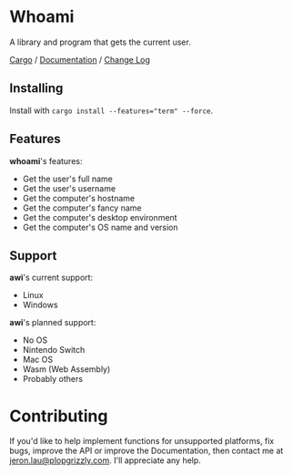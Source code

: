 # Whoami
A library and program that gets the current user.

[Cargo](https://crates.io/crates/whoami) /
[Documentation](https://docs.rs/whoami) /
[Change Log](http://plopgrizzly.com/whoami/changelog.html)

## Installing
Install with `cargo install --features="term" --force`.

## Features
**whoami**'s features:
* Get the user's full name
* Get the user's username
* Get the computer's hostname
* Get the computer's fancy name
* Get the computer's desktop environment
* Get the computer's OS name and version

## Support
**awi**'s current support:
* Linux
* Windows

**awi**'s planned support:
* No OS
* Nintendo Switch
* Mac OS
* Wasm (Web Assembly)
* Probably others

# Contributing
If you'd like to help implement functions for unsupported platforms, fix bugs,
improve the API or improve the Documentation, then contact me at
jeron.lau@plopgrizzly.com. I'll appreciate any help.
